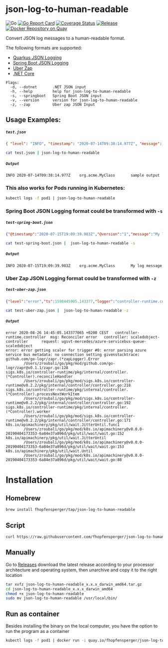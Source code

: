 # json-log-to-human-readable
![Go](https://github.com/fhopfensperger/json-log-to-human-readable/workflows/Go/badge.svg)
[![Go Report Card](https://goreportcard.com/badge/github.com/fhopfensperger/json-log-to-human-readable)](https://goreportcard.com/report/github.com/fhopfensperger/json-log-to-human-readable)
[![Coverage Status](https://coveralls.io/repos/github/fhopfensperger/json-log-to-human-readable/badge.svg?branch=master)](https://coveralls.io/github/fhopfensperger/json-log-to-human-readable?branch=master)
[![Release](https://img.shields.io/github/release/fhopfensperger/json-log-to-human-readable?style=flat-square)](https://github.com//fhopfensperger/json-log-to-human-readable/releases/latest)
[![Docker Repository on Quay](https://img.shields.io/badge/Quay-repository-sucess "Docker Repository on Quay")](https://quay.io/repository/fhopfensperger/json-log-to-human-readable)


Convert JSON log messages to a human-readable format.

The following formats are supported:

- [Quarkus JSON Logging](https://quarkus.io/guides/logging#json-logging)
- [Spring Boot JSON Logging](https://www.baeldung.com/java-log-json-output)
- [Uber Zap](https://github.com/uber-go/zap)
- [.NET Core](https://docs.microsoft.com/en-us/aspnet/core/fundamentals/logging/?view=aspnetcore-5.0)

```
Flags:
  -d, --dotnet       .NET JSON input
  -h, --help         help for json-log-to-human-readable
  -s, --springboot   Spring Boot JSON input
  -v, --version      version for json-log-to-human-readable
  -z, --zap          Uber zap JSON Input

```



## Usage Examples:

##### **`test.json`**
```json 
{ "level": "INFO", "timestamp": "2020-07-14T09:38:14.977Z", "message": "sample output", "loggerName": "org.acme.MyClass" }
```
```bash
cat test.json | json-log-to-human-readable
```
##### **`Output`**
```
INFO 2020-07-14T09:38:14.977Z    org.acme.MyClass       sample output
```

### This also works for Pods running in Kubernetes: 
```bash
kubectl logs -f pod1 | json-log-to-human-readable
```
### Spring Boot JSON Logging format could be transformed with `-s`
##### **`test-spring-boot.json`**
```json 
{"@timestamp":"2020-07-15T19:09:39.983Z","@version":"1","message":"My log message","logger_name":"org.acme.MyClass","thread_name":"pool-1-thread-1","level":"INFO","level_value":20000}
```
```bash
cat test-spring-boot.json |  json-log-to-human-readable -s
```
##### **`Output`**
```
INFO 2020-07-15T19:09:39.983Z    org.acme.MyClass       My log message
```

### Uber Zap JSON Logging format could be transformed with `-z`
##### **`test-uber-zap.json`**
```json 
{"level":"error","ts":1598445905.143377,"logger":"controller-runtime.controller","msg":"Reconciler error","controller":"scaledobject-controller","request":"default/azure-servicebus-queue-scaledobject","error":"error getting scaler for trigger #0: error parsing azure service bus metadata: no connection setting given","stacktrace":"github.com/go-logr/zapr.(*zapLogger).Error\n\t/Users/zroubali/go/pkg/mod/github.com/go-logr/zapr@v0.1.1/zapr.go:128\nsigs.k8s.io/controller-runtime/pkg/internal/controller.(*Controller).reconcileHandler\n\t/Users/zroubali/go/pkg/mod/sigs.k8s.io/controller-runtime@v0.2.2/pkg/internal/controller/controller.go:218\nsigs.k8s.io/controller-runtime/pkg/internal/controller.(*Controller).processNextWorkItem\n\t/Users/zroubali/go/pkg/mod/sigs.k8s.io/controller-runtime@v0.2.2/pkg/internal/controller/controller.go:192\nsigs.k8s.io/controller-runtime/pkg/internal/controller.(*Controller).worker\n\t/Users/zroubali/go/pkg/mod/sigs.k8s.io/controller-runtime@v0.2.2/pkg/internal/controller/controller.go:171\nk8s.io/apimachinery/pkg/util/wait.JitterUntil.func1\n\t/Users/zroubali/go/pkg/mod/k8s.io/apimachinery@v0.0.0-20190404173353-6a84e37a896d/pkg/util/wait/wait.go:152\nk8s.io/apimachinery/pkg/util/wait.JitterUntil\n\t/Users/zroubali/go/pkg/mod/k8s.io/apimachinery@v0.0.0-20190404173353-6a84e37a896d/pkg/util/wait/wait.go:153\nk8s.io/apimachinery/pkg/util/wait.Until\n\t/Users/zroubali/go/pkg/mod/k8s.io/apimachinery@v0.0.0-20190404173353-6a84e37a896d/pkg/util/wait/wait.go:88"}
```
```bash
cat test-uber-zap.json |  json-log-to-human-readable -z
```
##### **`Output`**
```
error 2020-08-26 14:45:05.143377065 +0200 CEST   controller-runtime.controller  msg: Reconciler error   controller: scaledobject-controller      request: ugsvt-mercedes/azure-servicebus-queue-scaledobject
error: error getting scaler for trigger #0: error parsing azure service bus metadata: no connection setting givenstacktrace: github.com/go-logr/zapr.(*zapLogger).Error
        /Users/zroubali/go/pkg/mod/github.com/go-logr/zapr@v0.1.1/zapr.go:128
sigs.k8s.io/controller-runtime/pkg/internal/controller.(*Controller).reconcileHandler
        /Users/zroubali/go/pkg/mod/sigs.k8s.io/controller-runtime@v0.2.2/pkg/internal/controller/controller.go:218
sigs.k8s.io/controller-runtime/pkg/internal/controller.(*Controller).processNextWorkItem
        /Users/zroubali/go/pkg/mod/sigs.k8s.io/controller-runtime@v0.2.2/pkg/internal/controller/controller.go:192
sigs.k8s.io/controller-runtime/pkg/internal/controller.(*Controller).worker
        /Users/zroubali/go/pkg/mod/sigs.k8s.io/controller-runtime@v0.2.2/pkg/internal/controller/controller.go:171
k8s.io/apimachinery/pkg/util/wait.JitterUntil.func1
        /Users/zroubali/go/pkg/mod/k8s.io/apimachinery@v0.0.0-20190404173353-6a84e37a896d/pkg/util/wait/wait.go:152
k8s.io/apimachinery/pkg/util/wait.JitterUntil
        /Users/zroubali/go/pkg/mod/k8s.io/apimachinery@v0.0.0-20190404173353-6a84e37a896d/pkg/util/wait/wait.go:153
k8s.io/apimachinery/pkg/util/wait.Until
        /Users/zroubali/go/pkg/mod/k8s.io/apimachinery@v0.0.0-20190404173353-6a84e37a896d/pkg/util/wait/wait.go:88
```

# Installation

## Homebrew

```bash
brew install fhopfensperger/tap/json-log-to-human-readable
```

## Script

```bash
curl https://raw.githubusercontent.com/fhopfensperger/json-log-to-human-readable/master/get.sh | bash
```

## Manually

Go to [Releases](https://github.com/fhopfensperger/json-log-to-human-readable/releases) download the latest release according to your processor architecture and operating system, then unarchive and copy it to the right location

```bash
tar xvfz json-log-to-human-readable_x.x.x_darwin_amd64.tar.gz
cd json-log-to-human-readable_x.x.x_darwin_amd64
chmod +x json-log-to-human-readable
sudo mv json-log-to-human-readable /usr/local/bin/
```

## Run as container

Besides installing the binary on the local computer, you have the option to run the program as a container
```bash
kubectl logs -f pod1 | docker run -i quay.io/fhopfensperger/json-log-to-human-readable
```